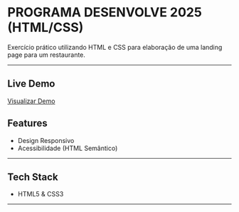 # PROGRAMA DESENVOLVE 2025 (HTML/CSS)

Exercício prático utilizando HTML e CSS para elaboração de uma landing page para um restaurante.

---

## Live Demo

[Visualizar Demo](https://leoandradej.github.io/desenvolve-1/)

## Features

- Design Responsivo
- Acessibilidade (HTML Semântico)

---

## Tech Stack

- HTML5 & CSS3

---
